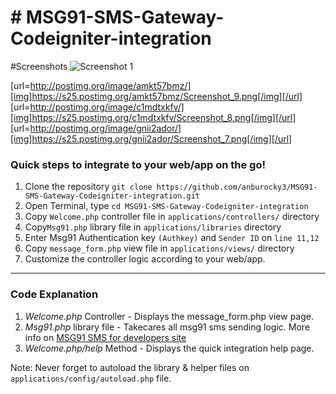 # # MSG91-SMS-Gateway-Codeigniter-integration

#Screenshots
![Screenshot 1](https://s25.postimg.org/w8ztm8a7j/Screenshot_9.png)

[url=http://postimg.org/image/amkt57bmz/][img]https://s25.postimg.org/amkt57bmz/Screenshot_9.png[/img][/url]
[url=http://postimg.org/image/c1mdtxkfv/][img]https://s25.postimg.org/c1mdtxkfv/Screenshot_8.png[/img][/url]
[url=http://postimg.org/image/gnii2ador/][img]https://s25.postimg.org/gnii2ador/Screenshot_7.png[/img][/url]

<h3>Quick steps to integrate to your web/app on the go!</h3>
<ol>
	<li> Clone the repository <code>git clone https://github.com/anburocky3/MSG91-SMS-Gateway-Codeigniter-integration.git</code> </li>
	<li> Open Terminal, type <code>cd MSG91-SMS-Gateway-Codeigniter-integration</code> </li>
	<li> Copy <code>Welcome.php</code> controller file in <code>applications/controllers/</code> directory</li>
	<li> Copy<code>Msg91.php</code> library file in <code>applications/libraries</code> directory</li>
	<li> Enter Msg91 Authentication key <code>(Authkey)</code> and <code>Sender ID</code> on <code>line 11,12</code></li>
	<li> Copy <code>message_form.php</code> view file in <code>applications/views/</code> directory</li>
	<li> Customize the controller logic according to your web/app. </li>

</ol>	
<hr>
<h3><strong>Code Explanation</strong></h3>
<ol>
	<li><em>Welcome.php</em> Controller - Displays the message_form.php view page.</li>
	<li><em>Msg91.php</em> library file -  Takecares all msg91 sms sending logic. More info on <a href="https://msg91.com/sms-for-developers" target="_blank">MSG91 SMS for developers site</a></li>
	<li><em>Welcome.php/help</em> Method - Displays the quick integration help page.</li>
</ol>

<p class="mt5">Note: Never forget to autoload the library & helper files on <code>applications/config/autoload.php</code> file.</p>
